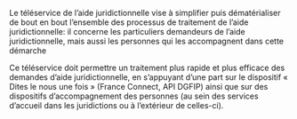 <p id="brief">
  Le téléservice de l’aide juridictionnelle vise à simplifier puis dématérialiser de bout en bout l’ensemble des processus de traitement de l’aide juridictionnelle: il concerne les particuliers demandeurs de l’aide juridictionnelle, mais aussi les personnes qui les accompagnent dans cette démarche
</p>

<p>
  Ce téléservice doit permettre un traitement plus rapide et plus efficace des demandes d’aide juridictionnelle, en s’appuyant d’une part sur le dispositif « Dites le nous une fois » (France Connect, API DGFIP) ainsi que sur des dispositifs d’accompagnement des personnes (au sein des services d’accueil dans les juridictions ou à l’extérieur de celles-ci).
</p>